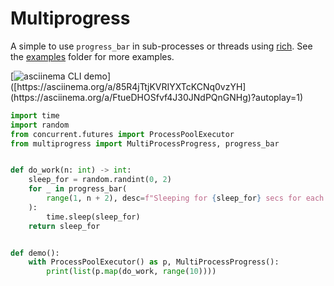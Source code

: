 # Multiprogress

A simple to use `progress_bar` in sub-processes or threads using [rich](https://github.com/Textualize/rich). 
See the [examples](./src/multiprogress/examples) folder for more examples.

[![asciinema CLI
demo]([[https://asciinema.org/a/85R4jTtjKVRIYXTcKCNq0vzYH.svg](https://asciinema.org/a/FtueDHOSfvf4J30JNdPQnGNHg](https://asciinema.org/a/85R4jTtjKVRIYXTcKCNq0vzYH.svg)))]([https://asciinema.org/a/85R4jTtjKVRIYXTcKCNq0vzYH](https://asciinema.org/a/FtueDHOSfvf4J30JNdPQnGNHg)?autoplay=1)

```python
import time
import random
from concurrent.futures import ProcessPoolExecutor
from multiprogress import MultiProcessProgress, progress_bar


def do_work(n: int) -> int:
    sleep_for = random.randint(0, 2)
    for _ in progress_bar(
        range(1, n + 2), desc=f"Sleeping for {sleep_for} secs for each {n} iterations."
    ):
        time.sleep(sleep_for)
    return sleep_for


def demo():
    with ProcessPoolExecutor() as p, MultiProcessProgress():
        print(list(p.map(do_work, range(10))))
```
